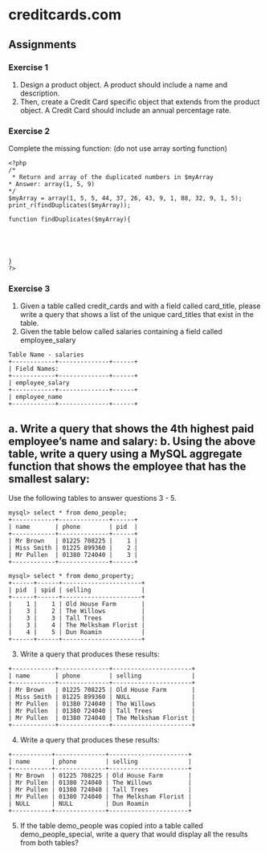 # creditcards.com

## Assignments

### Exercise 1
1. Design a product object.
   A product should include a name and description.
2. Then, create a Credit Card specific object that extends from the product object.
   A Credit Card should include an annual percentage rate.

### Exercise 2
Complete the missing function: (do not use array sorting function)
 
```
<?php
/*
 * Return and array of the duplicated numbers in $myArray
* Answer: array(1, 5, 9)
*/
$myArray = array(1, 5, 5, 44, 37, 26, 43, 9, 1, 88, 32, 9, 1, 5);
print_r(findDuplicates($myArray));
 
function findDuplicates($myArray){
 
 
 
 
 
}
?>
```

### Exercise 3
1. Given a table called credit_cards and with a field called card_title, please write a query that shows a list of the unique card_titles that exist in the table.
2. Given the table below called salaries containing a field called employee_salary
```
Table Name - salaries
+------------+--------------+------+
| Field Names:
+------------+--------------+------+
| employee_salary
+------------+--------------+------+
| employee_name
+------------+--------------+------+
```
  a. Write a query that shows the 4th highest paid employee’s name and salary:
  b. Using the above table, write a query using a MySQL aggregate function that shows the employee that has the smallest salary:
-----------------------------------------------------------------------

Use the following tables to answer questions 3 - 5.
```
mysql> select * from demo_people;
+------------+--------------+------+
| name       | phone        | pid  |
+------------+--------------+------+
| Mr Brown   | 01225 708225 |    1 |
| Miss Smith | 01225 899360 |    2 |
| Mr Pullen  | 01380 724040 |    3 |
+------------+--------------+------+
```
```
mysql> select * from demo_property;
+------+------+----------------------+
| pid  | spid | selling              |
+------+------+----------------------+
|    1 |    1 | Old House Farm       |
|    3 |    2 | The Willows          |
|    3 |    3 | Tall Trees           |
|    3 |    4 | The Melksham Florist |
|    4 |    5 | Dun Roamin           |
+------+------+----------------------+
```
3. Write a query that produces these results:
```
+------------+--------------+----------------------+
| name       | phone        | selling              |
+------------+--------------+----------------------+
| Mr Brown   | 01225 708225 | Old House Farm       |
| Miss Smith | 01225 899360 | NULL                 |
| Mr Pullen  | 01380 724040 | The Willows          |
| Mr Pullen  | 01380 724040 | Tall Trees           |
| Mr Pullen  | 01380 724040 | The Melksham Florist |
+------------+--------------+----------------------+
```
4.  Write a query that produces these results:
```
+-----------+--------------+----------------------+
| name      | phone        | selling              |
+-----------+--------------+----------------------+
| Mr Brown  | 01225 708225 | Old House Farm       |
| Mr Pullen | 01380 724040 | The Willows          |
| Mr Pullen | 01380 724040 | Tall Trees           |
| Mr Pullen | 01380 724040 | The Melksham Florist |
| NULL      | NULL         | Dun Roamin           |
+-----------+--------------+----------------------+
```
5.  If the table demo_people was copied into a table called demo_people_special, write a query that would display all the results from both tables?
